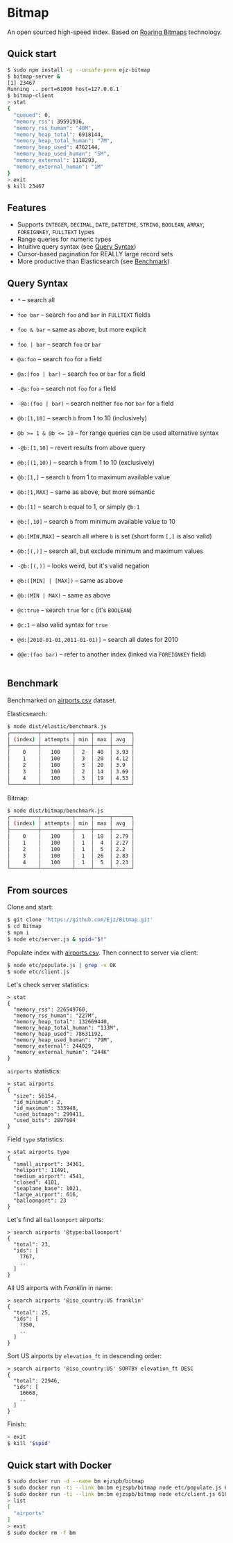# Bitmap

An open sourced high-speed index. Based on [Roaring Bitmaps](https://roaringbitmap.org/) technology.

## Quick start

```bash
$ sudo npm install -g --unsafe-perm ejz-bitmap
$ bitmap-server &
[1] 23467
Running .. port=61000 host=127.0.0.1
$ bitmap-client
> stat
{
  "queued": 0,
  "memory_rss": 39591936,
  "memory_rss_human": "40M",
  "memory_heap_total": 6918144,
  "memory_heap_total_human": "7M",
  "memory_heap_used": 4762144,
  "memory_heap_used_human": "5M",
  "memory_external": 1118293,
  "memory_external_human": "1M"
}
> exit
$ kill 23467
```

## Features

- Supports `INTEGER`, `DECIMAL`, `DATE`, `DATETIME`, `STRING`, `BOOLEAN`, `ARRAY`, `FOREIGNKEY`, `FULLTEXT` types
- Range queries for numeric types
- Intuitive query syntax (see [Query Syntax]())
- Cursor-based pagination for REALLY large record sets
- More productive than Elasticsearch (see [Benchmark]())

## Query Syntax

* `*` &ndash; search all<br><br>
* `foo bar` &ndash; search `foo` and `bar` in `FULLTEXT` fields<br><br>
* `foo & bar` &ndash; same as above, but more explicit<br><br>
* `foo | bar` &ndash; search `foo` or `bar`<br><br>
* `@a:foo` &ndash; search `foo` for `a` field<br><br>
* `@a:(foo | bar)` &ndash; search `foo` or `bar` for `a` field<br><br>
* `-@a:foo` &ndash; search not `foo` for `a` field<br><br>
* `-@a:(foo | bar)` &ndash; search neither `foo` nor `bar` for `a` field<br><br>
* `@b:[1,10]` &ndash; search `b` from 1 to 10 (inclusively)<br><br>
* `@b >= 1 & @b <= 10` &ndash; for range queries can be used alternative syntax<br><br>
* `-@b:[1,10]` &ndash; revert results from above query<br><br>
* `@b:[(1,10)]` &ndash; search `b` from 1 to 10 (exclusively)<br><br>
* `@b:[1,]` &ndash; search `b` from 1 to maximum available value<br><br>
* `@b:[1,MAX]` &ndash; same as above, but more semantic<br><br>
* `@b:[1]` &ndash; search `b` equal to 1, or simply `@b:1`<br><br>
* `@b:[,10]` &ndash; search `b` from minimum available value to 10<br><br>
* `@b:[MIN,MAX]` &ndash; search all where `b` is set (short form `[,]` is also valid)<br><br>
* `@b:[(,)]` &ndash; search all, but exclude minimum and maximum values<br><br>
* `-@b:[(,)]` &ndash; looks weird, but it's valid negation<br><br>
* `@b:([MIN] | [MAX])` &ndash; same as above<br><br>
* `@b:(MIN | MAX)` &ndash; same as above<br><br>
* `@c:true` &ndash; search `true` for `c` (it's `BOOLEAN`)<br><br>
* `@c:1` &ndash; also valid syntax for `true`<br><br>
* `@d:[2010-01-01,2011-01-01)]` &ndash; search all dates for 2010<br><br>
* `@@e:(foo bar)` &ndash; refer to another index (linked via `FOREIGNKEY` field)<br><br>

## Benchmark

Benchmarked on [airports.csv](etc/airports.csv) dataset.

Elasticsearch:

```bash
$ node dist/elastic/benchmark.js 
┌─────────┬──────────┬─────┬─────┬──────┐
│ (index) │ attempts │ min │ max │ avg  │
├─────────┼──────────┼─────┼─────┼──────┤
│    0    │   100    │  2  │ 40  │ 3.93 │
│    1    │   100    │  3  │ 20  │ 4.12 │
│    2    │   100    │  3  │ 20  │ 3.9  │
│    3    │   100    │  2  │ 14  │ 3.69 │
│    4    │   100    │  3  │ 19  │ 4.53 │
└─────────┴──────────┴─────┴─────┴──────┘
```

Bitmap:

```bash
$ node dist/bitmap/benchmark.js 
┌─────────┬──────────┬─────┬─────┬──────┐
│ (index) │ attempts │ min │ max │ avg  │
├─────────┼──────────┼─────┼─────┼──────┤
│    0    │   100    │  1  │ 18  │ 2.79 │
│    1    │   100    │  1  │  4  │ 2.27 │
│    2    │   100    │  1  │  5  │ 2.2  │
│    3    │   100    │  1  │ 26  │ 2.83 │
│    4    │   100    │  1  │  5  │ 2.23 │
└─────────┴──────────┴─────┴─────┴──────┘
```

## From sources

Clone and start:

```bash
$ git clone 'https://github.com/Ejz/Bitmap.git'
$ cd Bitmap
$ npm i
$ node etc/server.js & spid="$!"
```

Populate index with [airports.csv](https://ourairports.com/data/airports.csv). Then connect to server via client:

```bash
$ node etc/populate.js | grep -v OK
$ node etc/client.js
```

Let's check server statistics:

```
> stat
{
  "memory_rss": 226549760,
  "memory_rss_human": "227M",
  "memory_heap_total": 132669440,
  "memory_heap_total_human": "133M",
  "memory_heap_used": 78631192,
  "memory_heap_used_human": "79M",
  "memory_external": 244029,
  "memory_external_human": "244K"
}
```

`airports` statistics:

```
> stat airports
{
  "size": 56154,
  "id_minimum": 2,
  "id_maximum": 333948,
  "used_bitmaps": 299411,
  "used_bits": 2897604
}
```

Field `type` statistics:

```
> stat airports type
{
  "small_airport": 34361,
  "heliport": 11491,
  "medium_airport": 4541,
  "closed": 4101,
  "seaplane_base": 1021,
  "large_airport": 616,
  "balloonport": 23
}
```

Let's find all `balloonport` airports:

```
> search airports '@type:balloonport'
{
  "total": 23,
  "ids": [
    7767,
    ..
  ]
}
```

All US airports with _Franklin_ in name:

```
> search airports '@iso_country:US franklin'
{
  "total": 25,
  "ids": [
    7350,
    ..
  ]
}
```

Sort US airports by `elevation_ft` in descending order:

```
> search airports '@iso_country:US' SORTBY elevation_ft DESC
{
  "total": 22946,
  "ids": [
    16668,
    ..
  ]
}
```

Finish:

```bash
> exit
$ kill "$spid"
```

## Quick start with Docker

```bash
$ sudo docker run -d --name bm ejzspb/bitmap
$ sudo docker run -ti --link bm:bm ejzspb/bitmap node etc/populate.js 61000 bm
$ sudo docker run -ti --link bm:bm ejzspb/bitmap node etc/client.js 61000 bm
> list
[
  "airports"
]
> exit
$ sudo docker rm -f bm
```


